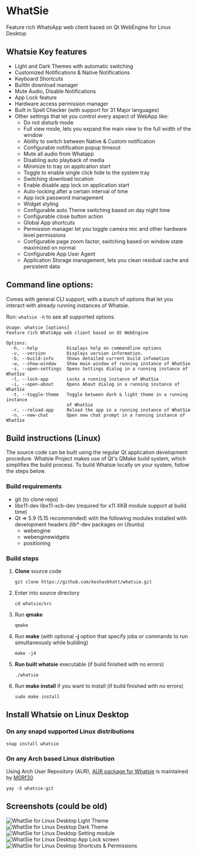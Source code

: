 # WhatSie

Feature rich WhatsApp web client based on Qt WebEngine for Linux Desktop

## Whatsie Key features

- Light and Dark Themes with automatic switching
- Customized Notifications & Native Notifications
- Keyboard Shortcuts
- BuiltIn download manager
- Mute Audio, Disable Notifications
- App Lock feature
- Hardware access permission manager
- Built in Spell Checker (with support for 31 Major languages)
- Other settings that let you control every aspect of WebApp like:
	+ Do not disturb mode
	+ Full view mode, lets you expand the main view to the full width of the window
	+ Ability to switch between Native & Custom notification
	+ Configurable notification popup timeout
	+ Mute all audio from Whatapp
	+ Disabling auto playback of media
	+ Minimize to tray on application start
	+ Toggle to enable single click hide to the system tray
	+ Switching download location
	+ Enable disable app lock on application start
	+ Auto-locking after a certain interval of time
	+ App lock password management
	+ Widget styling
	+ Configurable auto Theme switching based on day night time
	+ Configurable close button action
	+ Global App shortcuts
	+ Permission manager let you toggle camera mic and other hardware level permissions
	+ Configurable page zoom factor, switching based on window state maximized on normal 
	+ Configurable App User Agent
	+ Application Storage management, lets you clean residual cache and persistent data

## Command line options:
Comes with general CLI support, with a bunch of options that let you interact with already running instances of Whatsie.

Run: `whatsie -h` to see all supported options.

```
Usage: whatsie [options]
Feature rich WhatsApp web client based on Qt WebEngine

Options:
  -h, --help           Displays help on commandline options
  -v, --version        Displays version information.
  -b, --build-info     Shows detailed current build infomation
  -w, --show-window    Show main window of running instance of WhatSie
  -s, --open-settings  Opens Settings dialog in a running instance of WhatSie
  -l, --lock-app       Locks a running instance of WhatSie
  -i, --open-about     Opens About dialog in a running instance of WhatSie
  -t, --toggle-theme   Toggle between dark & light theme in a running instance
                       of WhatSie
  -r, --reload-app     Reload the app in a running instance of WhatSie
  -n, --new-chat       Open new chat prompt in a running instance of WhatSie

```

## Build instructions (Linux)
The source code can be built using the regular Qt application development procedure. Whatsie Project makes use of Qt's QMake build system, which simplifies the build process. To build Whatsie locally on your system, follow the steps below.

### Build requirements
 - git (to clone repo)
 - libx11-dev libx11-xcb-dev (required for x11 XKB module support at build time)
 - Qt => 5.9 (5.15 recommended) with the following modules installed with development headers (lib*-dev packages on Ubuntu)
	+ webengine
	+ webenginewidgets
	+ positioning
	
### Build steps
 
 1. **Clone** source code

 	`git clone https://github.com/keshavbhatt/whatsie.git`

 2. Enter into source directory  
	
	`cd whatsie/src`  
	
 3. Run **qmake**
	
	`qmake`
	
 4. Run **make** (with optional **-j** option that specify jobs or commands to run simultaneously while building)
 
	`make -j4`  
	
 5. **Run built whatsie** executable (if build finished with no errors)
 
	`./whatsie`
	
 5. Run **make install** if you want to install (if build finished with no errors)
 
	`sudo make install`



## Install Whatsie on Linux Desktop

### On any snapd supported Linux distributions

 `snap install whatsie`

### On any Arch based Linux distribution
Using Arch User Repository (AUR), [AUR package for Whatsie](https://aur.archlinux.org/packages/whatsie-git) is maintained by [M0Rf30](https://github.com/M0Rf30)

 `yay -S whatsie-git`

## Screenshots (could be old)

![WhatSie for Linux Desktop Light Theme](https://github.com/keshavbhatt/whatsie/blob/main/screenshots/1.jpg?raw=true)
![WhatSie for Linux Desktop Dark Theme](https://github.com/keshavbhatt/whatsie/blob/main/screenshots/2.jpg?raw=true)
![WhatSie for Linux Desktop Setting module](https://github.com/keshavbhatt/whatsie/blob/main/screenshots/4.jpg?raw=true)
![WhatSie for Linux Desktop App Lock screen](https://github.com/keshavbhatt/whatsie/blob/main/screenshots/3.jpg?raw=true)
![WhatSie for Linux Desktop Shortcuts & Permissions](https://github.com/keshavbhatt/whatsie/blob/main/screenshots/5.jpg?raw=true)
